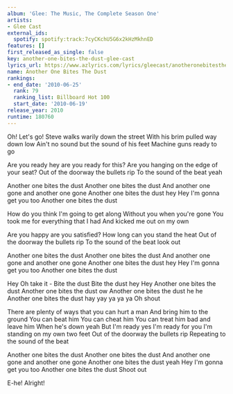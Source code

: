 ```yaml
---
album: 'Glee: The Music, The Complete Season One'
artists:
- Glee Cast
external_ids:
  spotify: spotify:track:7cyCKchU5G6x2kHzMkhnED
features: []
first_released_as_single: false
key: another-one-bites-the-dust-glee-cast
lyrics_url: https://www.azlyrics.com/lyrics/gleecast/anotheronebitesthedust.html
name: Another One Bites The Dust
rankings:
- end_date: '2010-06-25'
  rank: 79
  ranking_list: Billboard Hot 100
  start_date: '2010-06-19'
release_year: 2010
runtime: 180760
---
```

Oh! Let's go!
Steve walks warily down the street
With his brim pulled way down low
Ain't no sound but the sound of his feet
Machine guns ready to go

Are you ready hey are you ready for this?
Are you hanging on the edge of your seat?
Out of the doorway the bullets rip
To the sound of the beat yeah

Another one bites the dust
Another one bites the dust
And another one gone and another one gone
Another one bites the dust hey
Hey I'm gonna get you too
Another one bites the dust

How do you think I'm going to get along
Without you when you're gone
You took me for everything that I had
And kicked me out on my own

Are you happy are you satisfied?
How long can you stand the heat
Out of the doorway the bullets rip
To the sound of the beat look out

Another one bites the dust
Another one bites the dust
And another one gone and another one gone
Another one bites the dust hey
Hey I'm gonna get you too
Another one bites the dust

Hey
Oh take it - Bite the dust
Bite the dust hey
Hey Another one bites the dust
Another one bites the dust ow
Another one bites the dust he he
Another one bites the dust hay yay ya ya ya
Oh shout

There are plenty of ways that you can hurt a man
And bring him to the ground
You can beat him
You can cheat him
You can treat him bad and leave him
When he's down yeah
But I'm ready yes I'm ready for you
I'm standing on my own two feet
Out of the doorway the bullets rip
Repeating to the sound of the beat

Another one bites the dust
Another one bites the dust
And another one gone and another one gone
Another one bites the dust yeah
Hey I'm gonna get you too
Another one bites the dust
Shoot out

E-he! Alright!
